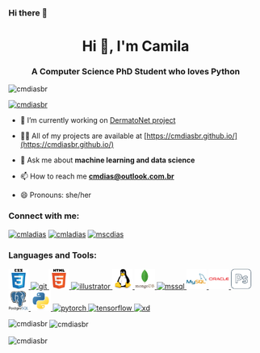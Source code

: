 ### Hi there 👋

<!--
**cmdiasbr/cmdiasbr** is a ✨ _special_ ✨ repository because its `README.md` (this file) appears on your GitHub profile.

Here are some ideas to get you started:

- 🔭 I’m currently working on ...
- 🌱 I’m currently learning ...
- 👯 I’m looking to collaborate on ...
- 🤔 I’m looking for help with ...
- 💬 Ask me about ...
- 📫 How to reach me: ...
 ...
- ⚡ Fun fact: ...
-->

<h1 align="center">Hi 👋, I'm Camila</h1>
<h3 align="center">A Computer Science PhD Student who loves Python</h3>

<p align="left"> <img src="https://komarev.com/ghpvc/?username=cmdiasbr&label=Profile%20views&color=0e75b6&style=flat" alt="cmdiasbr" /> </p>

<p align="left"> <a href="https://github.com/ryo-ma/github-profile-trophy"><img src="https://github-profile-trophy.vercel.app/?username=cmdiasbr" alt="cmdiasbr" /></a> </p>

- 🔭 I’m currently working on [DermatoNet project](https://www.ufrgs.br/telessauders/telediagnostico/dermatonet/)

- 👨‍💻 All of my projects are available at [https://cmdiasbr.github.io/](https://cmdiasbr.github.io/)

- 💬 Ask me about **machine learning and data science**

- 📫 How to reach me **cmdias@outlook.com.br**

- 😄 Pronouns: she/her

<h3 align="left">Connect with me:</h3>
<p align="left">
<a href="https://twitter.com/cmladias" target="blank"><img align="center" src="https://cdn.jsdelivr.net/npm/simple-icons@3.0.1/icons/twitter.svg" alt="cmladias" height="30" width="40" /></a>
<a href="https://linkedin.com/in/cmladias" target="blank"><img align="center" src="https://cdn.jsdelivr.net/npm/simple-icons@3.0.1/icons/linkedin.svg" alt="cmladias" height="30" width="40" /></a>
<a href="https://instagram.com/mscdias" target="blank"><img align="center" src="https://cdn.jsdelivr.net/npm/simple-icons@3.0.1/icons/instagram.svg" alt="mscdias" height="30" width="40" /></a>
</p>

<h3 align="left">Languages and Tools:</h3>
<p align="left"> <a href="https://www.w3schools.com/css/" target="_blank"> <img src="https://raw.githubusercontent.com/devicons/devicon/master/icons/css3/css3-original-wordmark.svg" alt="css3" width="40" height="40"/> </a> <a href="https://git-scm.com/" target="_blank"> <img src="https://www.vectorlogo.zone/logos/git-scm/git-scm-icon.svg" alt="git" width="40" height="40"/> </a> <a href="https://www.w3.org/html/" target="_blank"> <img src="https://raw.githubusercontent.com/devicons/devicon/master/icons/html5/html5-original-wordmark.svg" alt="html5" width="40" height="40"/> </a> <a href="https://www.adobe.com/in/products/illustrator.html" target="_blank"> <img src="https://www.vectorlogo.zone/logos/adobe_illustrator/adobe_illustrator-icon.svg" alt="illustrator" width="40" height="40"/> </a> <a href="https://www.linux.org/" target="_blank"> <img src="https://raw.githubusercontent.com/devicons/devicon/master/icons/linux/linux-original.svg" alt="linux" width="40" height="40"/> </a> <a href="https://www.mongodb.com/" target="_blank"> <img src="https://raw.githubusercontent.com/devicons/devicon/master/icons/mongodb/mongodb-original-wordmark.svg" alt="mongodb" width="40" height="40"/> </a> <a href="https://www.microsoft.com/en-us/sql-server" target="_blank"> <img src="https://cdn.worldvectorlogo.com/logos/microsoft-sql-server.svg" alt="mssql" width="40" height="40"/> </a> <a href="https://www.mysql.com/" target="_blank"> <img src="https://raw.githubusercontent.com/devicons/devicon/master/icons/mysql/mysql-original-wordmark.svg" alt="mysql" width="40" height="40"/> </a> <a href="https://www.oracle.com/" target="_blank"> <img src="https://raw.githubusercontent.com/devicons/devicon/master/icons/oracle/oracle-original.svg" alt="oracle" width="40" height="40"/> </a> <a href="https://www.photoshop.com/en" target="_blank"> <img src="https://raw.githubusercontent.com/devicons/devicon/master/icons/photoshop/photoshop-line.svg" alt="photoshop" width="40" height="40"/> </a> <a href="https://www.postgresql.org" target="_blank"> <img src="https://raw.githubusercontent.com/devicons/devicon/master/icons/postgresql/postgresql-original-wordmark.svg" alt="postgresql" width="40" height="40"/> </a> <a href="https://www.python.org" target="_blank"> <img src="https://raw.githubusercontent.com/devicons/devicon/master/icons/python/python-original.svg" alt="python" width="40" height="40"/> </a> <a href="https://pytorch.org/" target="_blank"> <img src="https://www.vectorlogo.zone/logos/pytorch/pytorch-icon.svg" alt="pytorch" width="40" height="40"/> </a> <a href="https://www.tensorflow.org" target="_blank"> <img src="https://www.vectorlogo.zone/logos/tensorflow/tensorflow-icon.svg" alt="tensorflow" width="40" height="40"/> </a> <a href="https://www.adobe.com/products/xd.html" target="_blank"> <img src="https://cdn.worldvectorlogo.com/logos/adobe-xd.svg" alt="xd" width="40" height="40"/> </a> </p>

<p><img align="left" src="https://github-readme-stats.vercel.app/api/top-langs?username=cmdiasbr&show_icons=true&locale=en&layout=compact" alt="cmdiasbr" /></p>

<p>&nbsp;<img align="center" src="https://github-readme-stats.vercel.app/api?username=cmdiasbr&show_icons=true&locale=en" alt="cmdiasbr" /></p>

<p><img align="center" src="https://github-readme-streak-stats.herokuapp.com/?user=cmdiasbr&" alt="cmdiasbr" /></p>


